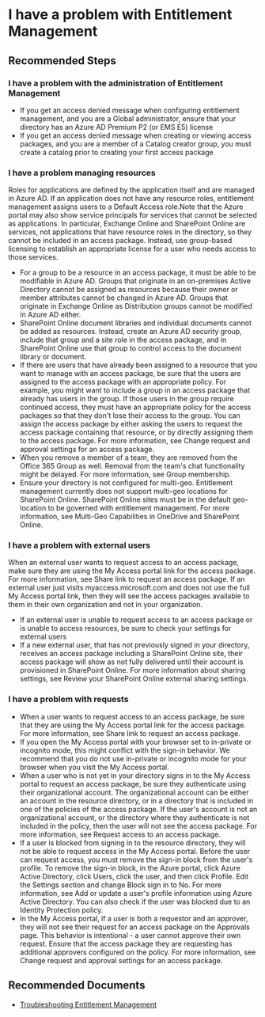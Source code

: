 <properties
    pageTitle="I have a problem with Entitlement Management"
    description="I have a problem with Entitlement Management"
    service="microsoft.activedirectory"
    resource="activedirectory"
    authors="rodejo"
    ms.author="rodejo"
    displayOrder=""
    selfHelpType="generic"
    supportTopicIds="32692567"
    resourceTags=""
    productPesIds="16577"
    cloudEnvironments="public, Fairfax, Mooncake"
    articleId="ed6816a5-dfd0-454c-a8b1-4b4aec1015a0"
	ownershipId="AzureIdentity_ComplianceAndReporting"
/>
# I have a problem with Entitlement Management

## **Recommended Steps**

### I have a problem with the administration of Entitlement Management

- If you get an access denied message when configuring entitlement management, and you are a Global administrator, ensure that your directory has an Azure AD Premium P2 (or EMS E5) license
- If you get an access denied message when creating or viewing access packages, and you are a member of a Catalog creator group, you must create a catalog prior to creating your first access package

### I have a problem managing resources

Roles for applications are defined by the application itself and are managed in Azure AD. If an application does not have any resource roles, entitlement management assigns users to a Default Access role.Note that the Azure portal may also show service principals for services that cannot be selected as applications. In particular, Exchange Online and SharePoint Online are services, not applications that have resource roles in the directory, so they cannot be included in an access package. Instead, use group-based licensing to establish an appropriate license for a user who needs access to those services.

- For a group to be a resource in an access package, it must be able to be modifiable in Azure AD. Groups that originate in an on-premises Active Directory cannot be assigned as resources because their owner or member attributes cannot be changed in Azure AD. Groups that originate in Exchange Online as Distribution groups cannot be modified in Azure AD either.
- SharePoint Online document libraries and individual documents cannot be added as resources. Instead, create an Azure AD security group, include that group and a site role in the access package, and in SharePoint Online use that group to control access to the document library or document.
- If there are users that have already been assigned to a resource that you want to manage with an access package, be sure that the users are assigned to the access package with an appropriate policy. For example, you might want to include a group in an access package that already has users in the group. If those users in the group require continued access, they must have an appropriate policy for the access packages so that they don't lose their access to the group. You can assign the access package by either asking the users to request the access package containing that resource, or by directly assigning them to the access package. For more information, see Change request and approval settings for an access package.
- When you remove a member of a team, they are removed from the Office 365 Group as well. Removal from the team's chat functionality might be delayed. For more information, see Group membership.
- Ensure your directory is not configured for multi-geo. Entitlement management currently does not support multi-geo locations for SharePoint Online. SharePoint Online sites must be in the default geo-location to be governed with entitlement management. For more information, see Multi-Geo Capabilities in OneDrive and SharePoint Online.

### I have a problem with external users

When an external user wants to request access to an access package, make sure they are using the My Access portal link for the access package. For more information, see Share link to request an access package. If an external user just visits myaccess.microsoft.com and does not use the full My Access portal link, then they will see the access packages available to them in their own organization and not in your organization.

- If an external user is unable to request access to an access package or is unable to access resources, be sure to check your settings for external users
- If a new external user, that has not previously signed in your directory, receives an access package including a SharePoint Online site, their access package will show as not fully delivered until their account is provisioned in SharePoint Online. For more information about sharing settings, see Review your SharePoint Online external sharing settings.

### I have a problem with requests

- When a user wants to request access to an access package, be sure that they are using the My Access portal link for the access package. For more information, see Share link to request an access package.
- If you open the My Access portal with your browser set to in-private or incognito mode, this might conflict with the sign-in behavior. We recommend that you do not use in-private or incognito mode for your browser when you visit the My Access portal.
- When a user who is not yet in your directory signs in to the My Access portal to request an access package, be sure they authenticate using their organizational account. The organizational account can be either an account in the resource directory, or in a directory that is included in one of the policies of the access package. If the user's account is not an organizational account, or the directory where they authenticate is not included in the policy, then the user will not see the access package. For more information, see Request access to an access package.
- If a user is blocked from signing in to the resource directory, they will not be able to request access in the My Access portal. Before the user can request access, you must remove the sign-in block from the user's profile. To remove the sign-in block, in the Azure portal, click Azure Active Directory, click Users, click the user, and then click Profile. Edit the Settings section and change Block sign in to No. For more information, see Add or update a user's profile information using Azure Active Directory. You can also check if the user was blocked due to an Identity Protection policy.
- In the My Access portal, if a user is both a requestor and an approver, they will not see their request for an access package on the Approvals page. This behavior is intentional - a user cannot approve their own request. Ensure that the access package they are requesting has additional approvers configured on the policy. For more information, see Change request and approval settings for an access package.

## **Recommended Documents**

* [Troubleshooting Entitlement Management](https://docs.microsoft.com/azure/active-directory/governance/entitlement-management-troubleshoot)
